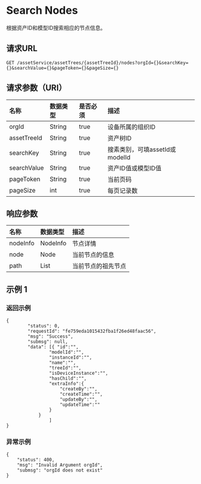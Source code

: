 # Search Nodes

根据资产ID和模型ID搜索相应的节点信息。

## 请求URL

```
GET /assetService/assetTrees/{assetTreeId}/nodes?orgId={}&searchKey={}&searchValue={}&pageToken={}&pageSize={}

```

## 请求参数（URI）

| **名称**    | **数据类型** | **是否必须** | **描述**                       |
|:------------|:-------------|:-------------|:-------------------------------|
| orgId       | String       | true         | 设备所属的组织ID               |
| assetTreeId | String       | true         | 资产树ID                       |
| searchKey   | String       | true         | 搜素类别，可填assetId或modelId |
| searchValue | String       | true         | 资产ID值或模型ID值       |
| pageToken   | String       | true         | 当前页码                       |
| pageSize    | int          | true         | 每页记录数                       |



## 响应参数

| **名称** | **数据类型** | **描述**           |
|:---------|:-------------|:-------------------|
| nodeInfo | NodeInfo     | 节点详情           |
| node     | Node         | 当前节点的信息     |
| path     | List<Node>   | 当前节点的祖先节点 |

## 示例 1

### 返回示例

```
{
        "status": 0,
        "requestId": "fe759eda1015432fba1f26ed48faac56",
        "msg": "Success",
        "submsg": null,
        "data": [{ "id":"",
                "modelId":"",
                "instanceId":"",
                "name":"",
                "treeId":"",
                "isDeviceInstance":"",
                "hasChild":"",
                "extraInfo":{
                    "createBy":"",
                    "createTime":"",
                    "updateBy":"",
                    "updateTime":""
                }
            }
                ]
}
```

### 异常示例

```
{
    "status": 400,
    "msg": "Invalid Argument orgId",
    "submsg": "orgId does not exist"
}
```
